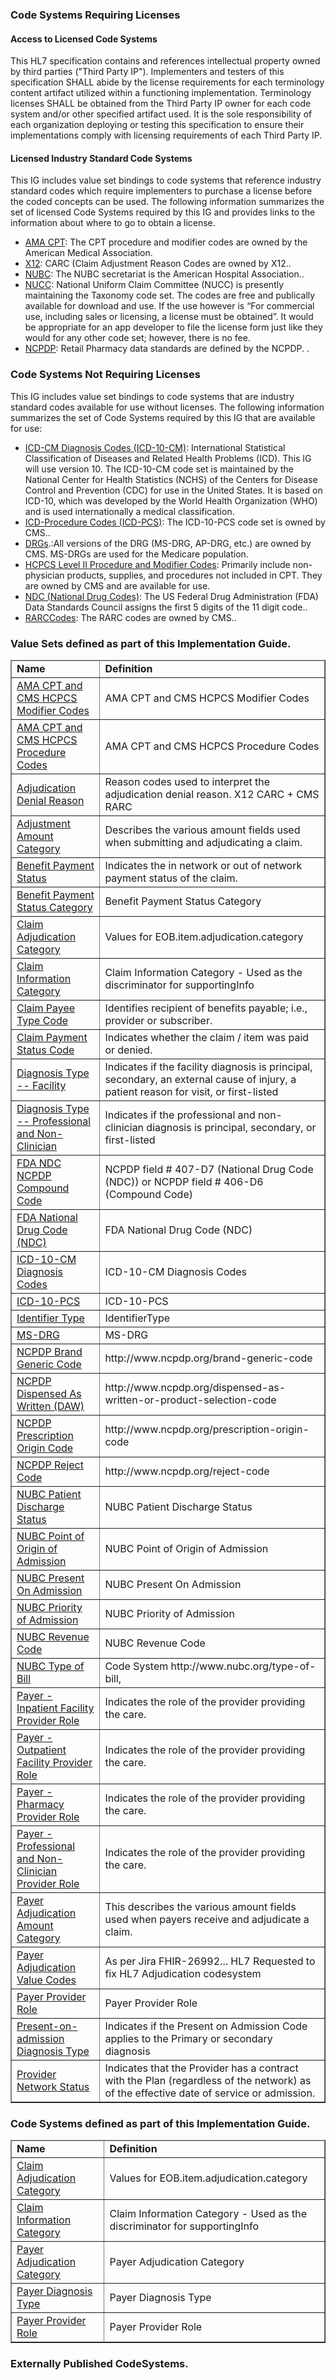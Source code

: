 <div xmlns="http://www.w3.org/1999/xhtml" xmlns:xsi="http://www.w3.org/2001/XMLSchema-instance" xsi:schemaLocation="http://hl7.org/fhir ../../input-cache/schemas-r5/fhir-single.xsd">

<h3>Code Systems Requiring Licenses </h3>
<h4>Access to Licensed Code Systems</h4>
This HL7 specification contains and references intellectual property owned by third parties ("Third Party IP"). Implementers and testers of this specification SHALL abide by the license requirements for each terminology content artifact utilized within a functioning implementation. Terminology licenses SHALL be obtained from the Third Party IP owner for each code system and/or other specified artifact used. It is the sole responsibility of each organization deploying or testing this specification to ensure their implementations comply with licensing requirements of each Third Party IP.

<h4>Licensed Industry Standard Code Systems</h4>
This IG includes value set bindings to code systems that reference industry standard codes which require implementers to purchase a license before the coded concepts can be used.  The following information summarizes the set of licensed Code Systems required by this IG and provides links to the information about where to go to obtain a license.
<ul>
<li><a href="http://www.ama-assn.org/go/cpt">AMA CPT</a>: The CPT procedure and modifier codes are owned by the American Medical Association.</li>
<li> <a href="http://www.x12.org/codes/claim-adjustment-reason-codes/">X12</a>:  CARC (Claim Adjustment Reason Codes are owned by X12.</a>.</li>
<li><a href="https://www.nubc.org">NUBC</a>: The NUBC secretariat is the American Hospital Association..</li>
<li><a href="http://www.nucc.org/">NUCC</a>:  National Uniform Claim Committee (NUCC) is presently maintaining the Taxonomy code set. The codes are free and publically available for download and use. If the use however is “For commercial use, including sales or licensing, a license must be obtained”. It would be appropriate for an app developer to file the license form just like they would for any other code set; however, there is no fee.  </li>
<li><a href="https://www.ncpdp.org">NCPDP</a>: Retail Pharmacy data standards are defined by the NCPDP. .</li>
</ul>
<h3>Code Systems Not Requiring Licenses </h3>
This IG includes value set bindings to code systems that are industry standard codes available for use without licenses. The following information summarizes the set of Code Systems required by this IG that are available for use:
<ul>
<li><a href="https://www.icd10data.com/ICD10CM/Codes">ICD-CM Diagnosis Codes (ICD-10-CM)</a>: International Statistical Classification of Diseases and Related Health Problems (ICD). This IG will use version 10. The ICD-10-CM code set is maintained by the National Center for Health Statistics (NCHS) of the Centers for Disease Control and Prevention (CDC) for use in the United States. It is based on ICD-10, which was developed by the World Health Organization (WHO) and is used internationally a medical classification. </li>
<li><a href ="https://www.icd10data.com/ICD10PCS/Codes">ICD-Procedure Codes (ICD-PCS)</a>: The ICD-10-PCS code set is owned by CMS..</li>
<li><a href="https://www.cms.gov/Medicare/Medicare-Fee-for-Service-Payment/AcuteInpatientPPS/MS-DRG-Classifications-and-Software.html">DRGs</a>.:All versions of the DRG (MS-DRG, AP-DRG, etc.) are owned by CMS. MS-DRGs are used for the Medicare population. </li>
<li> <a href="https://www.cms.gov/Medicare/Coding/HCPCSReleaseCodeSets/Alpha-Numeric-HCPCS-Items/2020-HCPCS-Record-Layout">HCPCS  Level II Procedure and Modifier Codes</a>: Primarily include non-physician products, supplies, and procedures not included in CPT.  They are owned by CMS and are available for use.</li>
<li> <a href="http://hl7.org/fhir/sid/ndc.html">NDC (National Drug Codes)</a>: The US Federal Drug Administration (FDA) Data Standards Council assigns the first 5 digits of the 11 digit code..</li>
<li> <a href="http://www.wpc-edi.com/reference/codelists/healthcare/remittance-advice-remark-codes">RARCCodes</a>: The RARC codes are owned by CMS..</li>
</ul>
<h3>Value Sets defined as part of this Implementation Guide.  </h3>
<table border="1" class="valuesets local">
  <thead>
    <tr>
      <td>
        <b>Name</b>
      </td>
      <td>
        <b>Definition</b>
      </td>
    </tr>
  </thead>
  <tbody> 
<tr>
<td> <a href="ValueSet-CPTHCPCSModifierCodeVS.html">AMA CPT and CMS HCPCS Modifier Codes</a></td>
<td> AMA CPT and CMS HCPCS Modifier Codes</td>
</tr>
<tr>
<td> <a href="ValueSet-CPTHCPCSProcedureCodeVS.html">AMA CPT and CMS HCPCS Procedure Codes</a></td>
<td> AMA CPT and CMS HCPCS Procedure Codes</td>
</tr>
<tr>
<td> <a href="ValueSet-AdjudicationDenialReasonVS.html">Adjudication Denial Reason</a></td>
<td> Reason codes used to interpret the adjudication denial reason.  X12 CARC + CMS RARC</td>
</tr>
<tr>
<td> <a href="ValueSet-AdjustmentAmountCategoryVS.html">Adjustment Amount Category</a></td>
<td> Describes the various amount fields used when submitting and adjudicating a claim.</td>
</tr>
<tr>
<td> <a href="ValueSet-BenefitPaymentStatusVS.html">Benefit Payment Status</a></td>
<td> Indicates the in network or out of network payment status of the claim.</td>
</tr>
<tr>
<td> <a href="ValueSet-BenefitPaymentStatusCategoryVS.html">Benefit Payment Status Category</a></td>
<td> Benefit Payment Status Category</td>
</tr>
<tr>
<td> <a href="ValueSet-ClaimAdjudicationCategoryVS.html">Claim Adjudication Category</a></td>
<td> Values for EOB.item.adjudication.category</td>
</tr>
<tr>
<td> <a href="ValueSet-ClaimInformationCategoryVS.html">Claim Information Category</a></td>
<td> Claim Information Category - Used as the discriminator for supportingInfo</td>
</tr>
<tr>
<td> <a href="ValueSet-ClaimPayeeTypeCodeVS.html">Claim Payee Type Code</a></td>
<td> Identifies recipient of benefits payable; i.e., provider or subscriber.</td>
</tr>
<tr>
<td> <a href="ValueSet-ClaimPaymentStatusCodeVS.html">Claim Payment Status Code</a></td>
<td> Indicates whether the claim / item was paid or denied.</td>
</tr>
<tr>
<td> <a href="ValueSet-DiagnosisTypeFacilityVS.html">Diagnosis Type -- Facility</a></td>
<td> Indicates if the facility diagnosis is principal, secondary, an external cause of injury, a patient reason for visit, or first-listed</td>
</tr>
<tr>
<td> <a href="ValueSet-DiagnosisTypeProfessionalNonClinicianVS.html">Diagnosis Type -- Professional and Non-Clinician</a></td>
<td> Indicates if the professional and non-clinician diagnosis is principal, secondary, or first-listed</td>
</tr>
<tr>
<td> <a href="ValueSet-FDANDCNCPDPCompoundCodeVS.html">FDA NDC NCPDP Compound Code</a></td>
<td> NCPDP field # 407-D7 (National Drug Code (NDC)) or NCPDP field # 406-D6 (Compound Code)</td>
</tr>
<tr>
<td> <a href="ValueSet-FDANationalDrugCodeVS.html">FDA National Drug Code (NDC)</a></td>
<td> FDA National Drug Code (NDC)</td>
</tr>
<tr>
<td> <a href="ValueSet-ICD10CMVS.html">ICD-10-CM Diagnosis Codes</a></td>
<td> ICD-10-CM Diagnosis Codes</td>
</tr>
<tr>
<td> <a href="ValueSet-ICD10PCSVS.html">ICD-10-PCS</a></td>
<td> ICD-10-PCS</td>
</tr>
<tr>
<td> <a href="ValueSet-IdentifierTypeVS.html">Identifier Type</a></td>
<td> IdentifierType</td>
</tr>
<tr>
<td> <a href="ValueSet-MSDRGVS.html">MS-DRG</a></td>
<td> MS-DRG</td>
</tr>
<tr>
<td> <a href="ValueSet-NCPDPBrandGenericCodeVS.html">NCPDP Brand Generic Code</a></td>
<td> http://www.ncpdp.org/brand-generic-code</td>
</tr>
<tr>
<td> <a href="ValueSet-NCPDPDispensedAsWrittenVS.html">NCPDP Dispensed As Written (DAW)</a></td>
<td> http://www.ncpdp.org/dispensed-as-written-or-product-selection-code</td>
</tr>
<tr>
<td> <a href="ValueSet-NCPDPPrescriptionOriginCodeVS.html">NCPDP Prescription Origin Code</a></td>
<td> http://www.ncpdp.org/prescription-origin-code</td>
</tr>
<tr>
<td> <a href="ValueSet-NCPDPRejectCodeVS.html">NCPDP Reject Code</a></td>
<td> http://www.ncpdp.org/reject-code</td>
</tr>
<tr>
<td> <a href="ValueSet-NUBCPatientDischargeStatusVS.html">NUBC Patient Discharge Status</a></td>
<td> NUBC Patient Discharge Status</td>
</tr>
<tr>
<td> <a href="ValueSet-NUBCPointOfOriginVS.html">NUBC Point of Origin of Admission</a></td>
<td> NUBC Point of Origin of Admission</td>
</tr>
<tr>
<td> <a href="ValueSet-NUBCPresentOnAdmissionVS.html">NUBC Present On Admission</a></td>
<td> NUBC Present On Admission</td>
</tr>
<tr>
<td> <a href="ValueSet-NUBCPriorityOfAdmissionnVS.html">NUBC Priority of Admission</a></td>
<td> NUBC Priority of Admission</td>
</tr>
<tr>
<td> <a href="ValueSet-NUBCRevenueCodeVS.html">NUBC Revenue Code</a></td>
<td> NUBC Revenue Code</td>
</tr>
<tr>
<td> <a href="ValueSet-NUBCTypeOfBillVS.html">NUBC Type of Bill</a></td>
<td> Code System http://www.nubc.org/type-of-bill,</td>
</tr>
<tr>
<td> <a href="ValueSet-PayerInpatientFacilityProviderRoleVSProviderRoleVS.html">Payer - Inpatient Facility Provider Role</a></td>
<td> Indicates the role of the provider providing the care.</td>
</tr>
<tr>
<td> <a href="ValueSet-PayerOutpatientFacilityProviderRoleVS.html">Payer - Outpatient Facility Provider Role</a></td>
<td> Indicates the role of the provider providing the care.</td>
</tr>
<tr>
<td> <a href="ValueSet-PayerPharmacyProviderRoleVS.html">Payer - Pharmacy Provider Role</a></td>
<td> Indicates the role of the provider providing the care.</td>
</tr>
<tr>
<td> <a href="ValueSet-PayerProfessionalAndNonClinicianProviderRoleVS.html">Payer - Professional and Non-Clinician Provider Role</a></td>
<td> Indicates the role of the provider providing the care.</td>
</tr>
<tr>
<td> <a href="ValueSet-PayerAdjudicationAmountCategoryVS.html">Payer Adjudication Amount Category</a></td>
<td> This describes the various amount fields used when payers receive and adjudicate a claim.</td>
</tr>
<tr>
<td> <a href="ValueSet-AdjudicationPayerValueCodesVS.html">Payer Adjudication Value Codes</a></td>
<td> As per Jira FHIR-26992... HL7 Requested to fix HL7 Adjudication codesystem</td>
</tr>
<tr>
<td> <a href="ValueSet-PayerProviderRoleVS.html">Payer Provider Role</a></td>
<td> Payer Provider Role</td>
</tr>
<tr>
<td> <a href="ValueSet-PresentOnAdmissionDiagnosisTypeVS.html">Present-on-admission Diagnosis Type</a></td>
<td> Indicates if the Present on Admission Code applies to the Primary or secondary diagnosis</td>
</tr>
<tr>
<td> <a href="ValueSet-ProviderNetworkStatusVS.html">Provider Network Status</a></td>
<td> Indicates that the Provider has a contract with the Plan (regardless of the network) as of the effective date of service or admission.</td>
</tr>
  </tbody>
</table>

<h3>Code Systems defined as part of this Implementation Guide.  </h3>
<table border="1" class="codesytems local">
  <thead>
    <tr>
      <td>
        <b>Name</b>
      </td>
      <td>
        <b>Definition</b>
      </td>
    </tr>
  </thead>
  <tbody> 
<tr>
<td> <a href="CodeSystem-ClaimAdjudicationCategoryCS.html">Claim Adjudication Category</a></td>
<td> Values for EOB.item.adjudication.category</td>
</tr>
<tr>
<td> <a href="CodeSystem-ClaimInformationCategoryCS.html">Claim Information Category</a></td>
<td> Claim Information Category - Used as the discriminator for supportingInfo</td>
</tr>
<tr>
<td> <a href="CodeSystem-PayerAdjudicationCategoryCS.html">Payer Adjudication Category</a></td>
<td> Payer Adjudication Category</td>
</tr>
<tr>
<td> <a href="CodeSystem-PayerDiagnosisTypeCS.html">Payer Diagnosis Type</a></td>
<td> Payer Diagnosis Type</td>
</tr>
<tr>
<td> <a href="CodeSystem-PayerProviderRoleCS.html">Payer Provider Role</a></td>
<td> Payer Provider Role</td>
</tr>
</tbody>
</table>

<h3>Externally Published CodeSystems. </h3>


</div>
